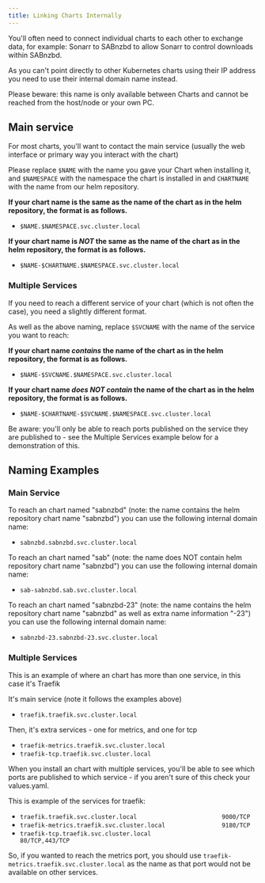 ```yaml
---
title: Linking Charts Internally
---
```


You'll often need to connect individual charts to each other to exchange data, for example: Sonarr to SABnzbd to allow Sonarr to control downloads within SABnzbd.

As you can't point directly to other Kubernetes charts using their IP address you need to use their internal domain name instead.

Please beware: this name is only available between Charts and cannot be reached from the host/node or your own PC.

## Main service

For most charts, you'll want to contact the main service (usually the web interface or primary way you interact with the chart)

Please replace `$NAME` with the name you gave your Chart when installing it, and `$NAMESPACE` with the namespace the chart is installed in and `CHARTNAME` with the name from our helm repository.

**If your chart name is the same as the name of the chart as in the helm repository, the format is as follows.**

- `$NAME.$NAMESPACE.svc.cluster.local`

**If your chart name is _NOT_ the same as the name of the chart as in the helm repository, the format is as follows.**

- `$NAME-$CHARTNAME.$NAMESPACE.svc.cluster.local`

### Multiple Services

If you need to reach a different service of your chart (which is not often the case), you need a slightly different format.

As well as the above naming, replace `$SVCNAME` with the name of the service you want to reach:

**If your chart name _contains_ the name of the chart as in the helm repository, the format is as follows.**

- `$NAME-$SVCNAME.$NAMESPACE.svc.cluster.local`

**If your chart name _does NOT contain_ the name of the chart as in the helm repository, the format is as follows.**

- `$NAME-$CHARTNAME-$SVCNAME.$NAMESPACE.svc.cluster.local`

Be aware: you'll only be able to reach ports published on the service they are published to - see the Multiple Services example below for a
demonstration of this.


## Naming Examples

### Main Service

To reach an chart named "sabnzbd" (note: the name contains the helm repository chart name "sabnzbd") you can use the following internal domain name:

- `sabnzbd.sabnzbd.svc.cluster.local`

To reach an chart named "sab" (note: the name does NOT contain helm repository chart name "sabnzbd") you can use the following internal domain name:

- `sab-sabnzbd.sab.svc.cluster.local`

To reach an chart named "sabnzbd-23" (note: the name contains the helm repository chart name "sabnzbd" as well as extra name information "-23") you can use the following internal domain name:

- `sabnzbd-23.sabnzbd-23.svc.cluster.local`

### Multiple Services

This is an example of where an chart has more than one service, in this case it's Traefik

It's main service (note it follows the examples above)

- `traefik.traefik.svc.cluster.local`

Then, it's extra services - one for metrics, and one for tcp

- `traefik-metrics.traefik.svc.cluster.local`
- `traefik-tcp.traefik.svc.cluster.local`

When you install an chart with multiple services, you'll be able to see which ports are published to which service - if you aren't sure of this check your values.yaml.

This is example of the services for traefik:

- `traefik.traefik.svc.cluster.local                        9000/TCP`
- `traefik-metrics.traefik.svc.cluster.local                9180/TCP`
- `traefik-tcp.traefik.svc.cluster.local                    80/TCP,443/TCP`

So, if you wanted to reach the metrics port, you should use `traefik-metrics.traefik.svc.cluster.local` as the name as that port would not be
available on other services.
